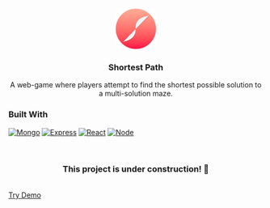<!-- Improved compatibility of back to top link: See: https://github.com/othneildrew/Best-README-Template/pull/73 -->
<a name="readme-top"></a>
<!--
*** Thanks for checking out the Best-README-Template. If you have a suggestion
*** that would make this better, please fork the repo and create a pull request
*** or simply open an issue with the tag "enhancement".
*** Don't forget to give the project a star!
*** Thanks again! Now go create something AMAZING! :D
-->



<!-- PROJECT SHIELDS -->
<!--
*** I'm using markdown "reference style" links for readability.
*** Reference links are enclosed in brackets [ ] instead of parentheses ( ).
*** See the bottom of this document for the declaration of the reference variables
*** for contributors-url, forks-url, etc. This is an optional, concise syntax you may use.
*** https://www.markdownguide.org/basic-syntax/#reference-style-links
-->

<!-- PROJECT LOGO -->
<br />
<div align="center">
  <a href="https://github.com/TristanKatwaroo/shortest-path">
    <img src="assets/images/logo.png" alt="Logo" width="80" height="80">
  </a>

<h3 align="center">Shortest Path</h3>

  <p align="center">
    A web-game where players attempt to find the shortest possible solution to a multi-solution maze.
    <br />
    <!--<a href="https://github.com/TristanKatwaroo/shortest-path"><strong>Explore the docs »</strong></a>-->
    <!-- · -->
    <!-- <a href="https://github.com/TristanKatwaroo/shortest-path/issues/new?labels=bug&template=bug-report---.md">Report Bug</a> -->
    <!-- · -->
    <!-- <a href="https://github.com/TristanKatwaroo/shortest-path/issues/new?labels=enhancement&template=feature-request---.md">Request Feature</a> -->
  </p>
</div>

### Built With

[![Mongo][MongoDB]][Mongo-url] [![Express][Express.js]][Express-url] [![React][React.js]][React-url] [![Node][Node.js]][Node-url]

<!-- <p align="right">(<a href="#readme-top">back to top</a>)</p> -->

<!-- ## About -->

<!-- Centered construction message -->
<br />
<h3 align="center">This project is under construction! 🚧</h3>
<br />
<a href="https://tristankatwaroo.com/shortest-path" align="center">Try Demo</a>

<!-- LICENSE -->
<!-- ## License

Distributed under the MIT License. See `LICENSE.txt` for more information.

<p align="right">(<a href="#readme-top">back to top</a>)</p>
 -->


<!-- CONTACT -->
<!-- ## Contact

Your Name - [@twitter_handle](https://twitter.com/twitter_handle) - email@email_client.com

Project Link: [https://github.com/TristanKatwaroo/shortest-path](https://github.com/TristanKatwaroo/shortest-path)

<p align="right">(<a href="#readme-top">back to top</a>)</p> -->



<!-- MARKDOWN LINKS & IMAGES -->
<!-- https://www.markdownguide.org/basic-syntax/#reference-style-links -->

[React.js]: https://img.shields.io/badge/React-20232A?style=for-the-badge&logo=react&logoColor=61DAFB
[React-url]: https://reactjs.org/
[Node.js]: https://img.shields.io/badge/node.js-6DA55F?style=for-the-badge&logo=node.js&logoColor=white
[Node-url]: https://reactjs.org/
[MongoDB]: https://img.shields.io/badge/MongoDB-%234ea94b.svg?style=for-the-badge&logo=mongodb&logoColor=white
[Mongo-url]: https://reactjs.org/
[Express.js]: https://img.shields.io/badge/express.js-%23404d59.svg?style=for-the-badge&logo=express&logoColor=%2361DAFB
[Express-url]: https://reactjs.org/
